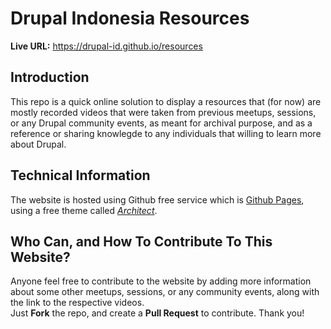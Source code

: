 # Drupal Indonesia Resources

**Live URL:** https://drupal-id.github.io/resources

## Introduction
This repo is a quick online solution to display a resources that (for now) are mostly recorded videos that were taken from previous meetups, sessions, or any Drupal community events, as meant for archival purpose, and as a reference or sharing knowlegde to any individuals that willing to learn more about Drupal.

## Technical Information
The website is hosted using Github free service which is [Github Pages](https://pages.github.com/), using a free theme called *[Architect](//github.com/pages-themes/architect.git)*.

## Who Can, and How To Contribute To This Website?
Anyone feel free to contribute to the website by adding more information about some other meetups, sessions, or any community events, along with the link to the respective videos.<br />
Just **Fork** the repo, and create a **Pull Request** to contribute. Thank you!

